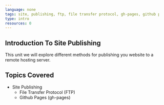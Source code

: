 ```yaml
---
language: none
tags: site, publishing, ftp, file transfer protocol, gh-pages, github pages
type: intro
resources: 0
---
```


## Introduction To Site Publishing

This unit we will explore different methods for publishing you website to a remote hosting server.

## Topics Covered

- Site Publishing
  - File Transfer Protocol (FTP)
  - Github Pages (gh-pages)